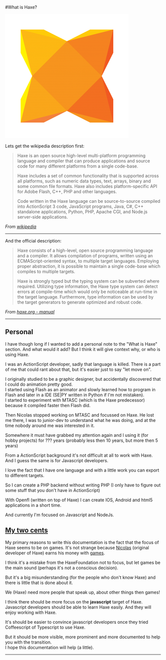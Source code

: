 #What is Haxe?

![Haxe logo](../img/haxe_logo.png)


Lets get the wikipedia description first:

> Haxe is an open source high-level multi-platform programming language and compiler that can produce applications and source code for many different platforms from a single code-base.
>
> Haxe includes a set of common functionality that is supported across all platforms, such as numeric data types, text, arrays, binary and some common file formats. Haxe also includes platform-specific API for Adobe Flash, C++, PHP and other languages.
>
> Code written in the Haxe language can be source-to-source compiled into ActionScript 3 code, JavaScript programs, Java, C#, C++ standalone applications, Python, PHP, Apache CGI, and Node.js server-side applications.


*From [wikipedia](https://en.wikipedia.org/wiki/Haxe)*



----

And the official description:

> Haxe consists of a high-level, open source programming language and a compiler. It allows compilation of programs, written using an ECMAScript-oriented syntax, to multiple target languages. Employing proper abstraction, it is possible to maintain a single code-base which compiles to multiple targets.
>
> Haxe is strongly typed but the typing system can be subverted where required. Utilizing type information, the Haxe type system can detect errors at compile-time which would only be noticeable at run-time in the target language. Furthermore, type information can be used by the target generators to generate optimized and robust code.


*From [haxe.org - manual](http://haxe.org/manual/introduction-what-is-haxe.html)*

-----

## Personal

I have though long if I wanted to add a personal note to the "What is Haxe" section. And what would it add?
But I think it will give context why, or who is using Haxe.

I was an ActionScript developer, sadly that language is killed. 
There is a part of me that could rant about that, but it's easier just to say "let move on".

I originally studied to be a graphic designer, but accidentally discovered that I could do animation pretty good.  
I started using Flash as an animator and slowly learned how to program in Flash and later in a IDE (SE|PY written in Python if I'm not mistaken).   
I started to experiment with MTASC (which is the Haxe predecessor) because it compiled faster then Flash did.

Then Nicolas stopped working on MTASC and focussed on Haxe. He lost me there, I was to junior-dev to understand what he was doing, and at the time nobody around me was interested in it.

Somewhere it must have grabbed my attention again and I using it (for hobby projects) for ??? years (probably less then 10 years, but more then 5 years)

From a ActionScript background it's not difficult at all to work with Haxe. And I guess the same is for Javascript developers.

I love the fact that I have one language and with a little work you can export to different targets.

So I can create a PHP backend without writing PHP (I only have to figure out some stuff that you don't have in ActionScript)

With Openfl (written on top of Haxe) I can create IOS, Android and html5 applications in a short time.

And currently I'm focused on Javascript and NodeJs.

<a name="2ct"></a>
## [My two cents](https://en.wikipedia.org/wiki/My_two_cents)

My primary reasons to write this documentation is the fact that the focus of Haxe seems to be on games. It's not strange because [Nicolas](https://twitter.com/ncannasse) (original developer of Haxe) earns his money with [games](http://shirogames.com/).

I think it's a mistake from the HaxeFoundation not to focus, but let games be the main sound (perhaps it's not a conscious decision).

But it's a big misunderstanding (for the people who don't know Haxe) and there is little that is done about it.

We (Haxe) need more people that speak up, about other things then games! 

I think there should be more focus on the **javascript** target of Haxe.    
Javascript developers should be able to learn Haxe easily. And they will enjoy working with Haxe.

It's should be easier to convince javascript developers once they tried Coffeescript of Typescript to use Haxe. 

But it should be more visible, more prominent and more documented to help you with the transition.  
I hope this documentation will help (a little).



-----